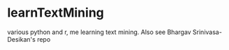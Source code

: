 # learnTextMining
various python and r, me learning text mining.  Also see Bhargav Srinivasa-Desikan's repo
